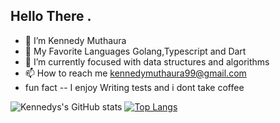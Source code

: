 
## Hello There .

- 👋  I’m Kennedy Muthaura
- 👀 My Favorite Languages Golang,Typescript and Dart
- 🌱 I’m currently focused with data structures and algorithms
- 📫 How to reach me kennedymuthaura99@gmail.com 
- fun fact -- I enjoy Writing tests and i dont take coffee



![Kennedys's GitHub stats](https://github-readme-stats.vercel.app/api?username=kennedy-muthaura&show_icons=true&theme=radical&count_private=true&border_radius=10&include_all_commits=true)
[![Top Langs](https://github-readme-stats.vercel.app/api/top-langs/?username=kennedy-muthaura&count_private=true&include_all_commits=true&theme=radical&border_radius=10&layout=compact&langs_count=10)](https://github.com/kennedy-muthaura/github-readme-stats)
<!-- 
add projects and pin favorite repositories
uncomment this when you add wakatime account to track your working time
[![willianrod's wakatime stats](https://github-readme-stats.vercel.app/api/wakatime?username=kennedy-muthaura)](https://github.com/kennedy-muthaura/github-readme-stats)
 -->

<!---
kennedy-muthaura/kennedy-muthaura is a ✨ special ✨ repository because its `README.md` (this file) appears on your GitHub profile.
You can click the Preview link to take a look at your changes.
--->
